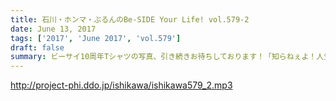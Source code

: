 ```yaml
---
title: 石川・ホンマ・ぶるんのBe-SIDE Your Life! vol.579-2
date: June 13, 2017
tags: ['2017', 'June 2017', 'vol.579']
draft: false
summary: ビーサイ10周年Tシャツの写真、引き続きお待ちしております！「知らねぇよ！人生相談」SAITO
---
```


http://project-phi.ddo.jp/ishikawa/ishikawa579_2.mp3
